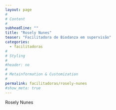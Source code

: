 ```yaml
---
layout: page
#
# Content
#
subheadline: ""
title: "Rosely Nunes"
teaser: "Facilitadora de Biodanza em supervisão"
categories: 
  - facilitadoras
#
# Styling
#
#header: no
#
# Metainformation & Customization
#
permalink: facilitadoras/rosely-nunes
#show_meta: true
---
```


Rosely Nunes
